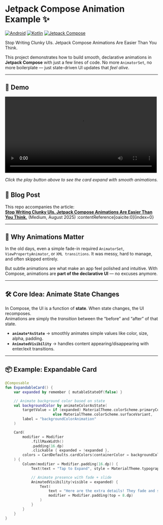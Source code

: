 # Jetpack Compose Animation Example ✨

[![Android](https://img.shields.io/badge/Platform-Android-green?logo=android)](https://www.android.com/)
[![Kotlin](https://img.shields.io/badge/Language-Kotlin-blue?logo=kotlin)](https://kotlinlang.org/)
[![Jetpack Compose](https://img.shields.io/badge/Jetpack-Compose-4285F4?logo=jetpackcompose&logoColor=white)](https://developer.android.com/jetpack/compose)

Stop Writing Clunky UIs. Jetpack Compose Animations Are Easier Than You Think.

This project demonstrates how to build smooth, declarative animations in **Jetpack Compose** with just a few lines of code. No more `AnimatorSet`, no more boilerplate — just state-driven UI updates that *feel alive*.

---
## 🎥 Demo

<video src="media/demo.mp4" controls width="500"></video>

*Click the play button above to see the card expand with smooth animations.*


## 📝 Blog Post

This repo accompanies the article:  
**[Stop Writing Clunky UIs. Jetpack Compose Animations Are Easier Than You Think.](https://jamshidbekboynazarov.medium.com/stop-writing-clunky-uis-jetpack-compose-animations-are-easier-than-you-think-ead9dbfba913)** (Medium, August 2025) :contentReference[oaicite:0]{index=0}

---

## 🚀 Why Animations Matter

In the old days, even a simple fade-in required `AnimatorSet`, `ViewPropertyAnimator`, or `XML transitions`. It was messy, hard to manage, and often skipped entirely.

But subtle animations are what make an app feel polished and intuitive. With Compose, animations are **part of the declarative UI** — no excuses anymore.

---

## 🛠 Core Idea: Animate State Changes

In Compose, the UI is a function of **state**. When state changes, the UI recomposes.  
Animations are simply the *transition* between the “before” and “after” of that state.

- **`animate*AsState`** → smoothly animates simple values like color, size, alpha, padding.
- **`AnimatedVisibility`** → handles content appearing/disappearing with enter/exit transitions.

---

## 📦 Example: Expandable Card

```kotlin
@Composable
fun ExpandableCard() {
    var expanded by remember { mutableStateOf(false) }

    // Animate background color based on state
    val backgroundColor by animateColorAsState(
        targetValue = if (expanded) MaterialTheme.colorScheme.primaryContainer
                      else MaterialTheme.colorScheme.surfaceVariant,
        label = "backgroundColorAnimation"
    )

    Card(
        modifier = Modifier
            .fillMaxWidth()
            .padding(16.dp)
            .clickable { expanded = !expanded },
        colors = CardDefaults.cardColors(containerColor = backgroundColor)
    ) {
        Column(modifier = Modifier.padding(16.dp)) {
            Text(text = "Tap to Expand", style = MaterialTheme.typography.titleMedium)

            // Animate presence with fade + slide
            AnimatedVisibility(visible = expanded) {
                Text(
                    text = "Here are the extra details! They fade and slide in smoothly, making the UI feel polished.",
                    modifier = Modifier.padding(top = 8.dp)
                )
            }
        }
    }
}
